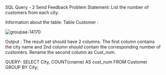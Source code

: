 SQL Query - 2
Send Feedback
Problem Statement:
List the number of customers from each city.

Information about the table:
Table Customer :

![groupaa-14170](https://user-images.githubusercontent.com/97792024/185558470-e126f45b-bd06-4141-a2f9-f8304a3ee54d.png)

Output :
The result set should have 2 columns. 
The first column contains the city name and 2nd column should contain the corresponding number of customers. Rename the second column as Cust_num.

QUERY- SELECT City, COUNT(cname) AS cust_num FROM Customer GROUP BY City;
